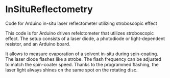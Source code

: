 # InSituReflectometry
Code for Arduino in-situ laser reflectometer utilizing stroboscopic effect

This code is for Arduino driven refelctometer that utilizes stroboscopic effect.
The setup consists of a laser diode, a photodiode or light-dependent resistor, and an Arduino board.

It allows to measure evaporation of a solvent in-situ during spin-coating. The laser diode flashes like a strobe. The flash frequency can be adjusted to match the spin-coater speed. Thanks to the programmed flashing, the laser light always shines on the same spot on the rotating disc. 
